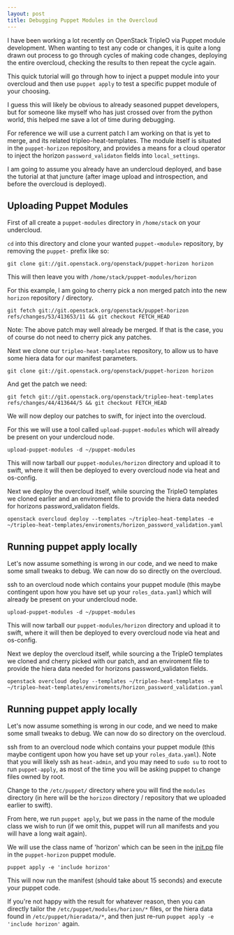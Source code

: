 ```yaml
---
layout: post
title: Debugging Puppet Modules in the Overcloud
---
```


I have been working a lot recently on OpenStack TripleO via Puppet module
development. When wanting to test any code or changes, it is quite
a long drawn out process to go through cycles of making code changes, deploying
the entire overcloud, checking the results to then repeat the cycle again.

This quick tutorial will go through how to inject a puppet module into your
overcloud and then use `puppet apply` to test a specific puppet module of your
choosing.

I guess this will likely be obvious to already seasoned puppet developers, but
for someone like myself who has just crossed over from the python world, this
helped me save a lot of time during debugging.

For reference we will use a current patch I am working on that is yet to merge,
and its related tripleo-heat-templates. The module itself is situated in the
`puppet-horizon` repository, and provides a means for a cloud operator to inject
the horizon `password_validaton` fields into `local_settings`.

I am going to assume you already have an undercloud deployed, and base the
tutorial at that juncture (after image upload and introspection, and before the overcloud is deployed).

## Uploading Puppet Modules

First of all create a `puppet-modules` directory in `/home/stack` on your
undercloud.

`cd` into this directory and clone your wanted `puppet-<module>` repository, by removing the
`puppet-` prefix like so:

```
git clone git://git.openstack.org/openstack/puppet-horizon horizon
```

This will then leave you with `/home/stack/puppet-modules/horizon`

For this example, I am going to cherry pick a non merged patch into the new
`horizon` repository / directory.

```
git fetch git://git.openstack.org/openstack/puppet-horizon refs/changes/53/413653/11 && git checkout FETCH_HEAD
```

Note: The above patch may well already be merged. If that is the case, you  of
course do not need to cherry pick any patches.

Next we clone our `tripleo-heat-templates` repository, to allow us to have some
hiera data for our manifest parameters.

```
git clone git://git.openstack.org/openstack/puppet-horizon horizon
```

And get the patch we need:

```
git fetch git://git.openstack.org/openstack/tripleo-heat-templates refs/changes/44/413644/5 && git checkout FETCH_HEAD
```

We will now deploy our patches to swift, for inject into the overcloud.

For this we will use a tool called `upload-puppet-modules` which will already be present on
your undercloud node.

```
upload-puppet-modules -d ~/puppet-modules
```

This will now tarball our `puppet-modules/horizon` directory and upload it to
swift, where it will then be deployed to every overcloud node via heat and
os-config.

Next we deploy the overcloud itself, while sourcing the TripleO templates we
cloned earlier and an enviroment file to provide the hiera data needed for horizons
password_validaton fields.

```
openstack overcloud deploy --templates ~/tripleo-heat-templates -e
~/tripleo-heat-templates/enviroments/horizon_password_validation.yaml
```

## Running puppet apply locally

Let's now assume something is wrong in our code, and we need to make some small
tweaks to debug. We can now do so directly on the overcloud.

ssh to an overcloud node which contains your puppet module (this maybe
contingent upon how you have set up your `roles_data.yaml`) which will already be
present on your undercloud node.

```
upload-puppet-modules -d ~/puppet-modules
```

This will now tarball our `puppet-modules/horizon` directory and upload it to
swift, where it will then be deployed to every overcloud node via heat and
os-config.

Next we deploy the overcloud itself, while sourcing a the TripleO templates we
cloned and cherry picked with our patch, and an enviroment file to provide the
hiera data needed for horizons password_validaton fields.

```
openstack overcloud deploy --templates ~/tripleo-heat-templates -e
~/tripleo-heat-templates/enviroments/horizon_password_validation.yaml
```

## Running puppet apply locally

Let's now assume something is wrong in our code, and we need to make some small
tweaks to debug. We can now do so directory on the overcloud.

ssh from to an overcloud node which contains your puppet module (this maybe
contigent upon how you have set up your `roles_data.yaml`). Note that you will
likely ssh as `heat-admin`, and you may need to `sudo su` to root to run
`puppet-apply`, as most of the time you will be asking puppet to change files
owned by root.

Change to the `/etc/puppet/` directory where you will find the `modules`
directory (in here will be the `horizon` directory / repository that we uploaded
earlier to swift).

From here, we run `puppet apply`, but we pass in the name of the module class we
wish to run (if we omit this, puppet will run all manifests and you will have
a long wait again).

We will use the class name of 'horizon' which can be seen in the [init.pp](https://github.com/openstack/puppet-horizon/blob/master/manifests/init.pp#L387) file in the `puppet-horizon` puppet module. 

```
puppet apply -e 'include horizon'
```

This will now run the manifest (should take about 15 seconds) and execute your puppet code. 

If you're not happy with the result for whatever reason, then you can directly tailor the `/etc/puppet/modules/horizon/*` files, or the hiera data found in `/etc/puppet/hieradata/*`, and then just re-run `puppet apply -e 'include horizon'` again.
